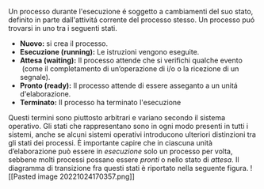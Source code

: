 Un processo durante l'esecuzione é soggetto a cambiamenti del suo stato, definito in parte dall'attivitá corrente del processo stesso. Un processo puó trovarsi in uno tra i seguenti stati.
- **Nuovo:** si crea il processo.
- **Esecuzione (running):** Le istruzioni vengono eseguite.
- **Attesa (waiting):** Il processo attende che si verifichi qualche evento  (come il completamento di un’operazione di i/o o la ricezione di un segnale).
- **Pronto (ready):** Il processo attende di essere asseganto a un unitá d'elaborazione.
- **Terminato:** Il processo ha terminato l'esecuzione

Questi termini sono piuttosto arbitrari e variano secondo il sistema operativo. Gli stati che rappresentano sono in ogni modo presenti in tutti i sistemi, anche se alcuni sistemi operativi introducono ulteriori distinzioni tra gli stati dei processi. È importante capire che in ciascuna unità d’elaborazione può essere in _esecuzione_ solo un processo per volta, sebbene molti processi possano essere _pronti_ o nello stato di _attesa_. Il diagramma di transizione fra questi stati è riportato nella seguente figura.
![[Pasted image 20221024170357.png]]
